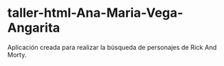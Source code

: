 # taller-html-Ana-Maria-Vega-Angarita
Aplicación creada para realizar la búsqueda de personajes de Rick And Morty.

